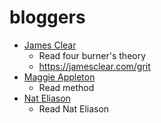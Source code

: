 # bloggers
- [James Clear](https://jamesclear.com/articles)
	- Read four burner's theory
	- https://jamesclear.com/grit
- [Maggie Appleton](https://maggieappleton.com/basb)
	- Read method 
- [Nat Eliason](https://www.nateliason.com/blog)
	- Read Nat Eliason
